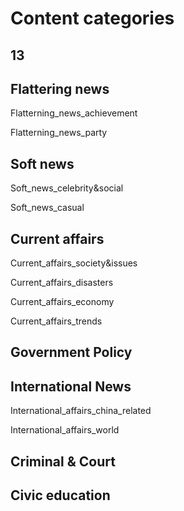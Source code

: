 

# Content categories

## 13


## Flattering news
Flatterning_news_achievement

Flatterning_news_party


## Soft news
Soft_news_celebrity&social

Soft_news_casual


## Current affairs
Current_affairs_society&issues

Current_affairs_disasters 

Current_affairs_economy 

Current_affairs_trends

## Government Policy


## International News
International_affairs_china_related

International_affairs_world


## Criminal & Court


## Civic education



